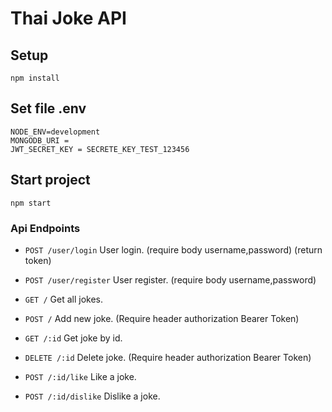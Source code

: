 # Thai Joke API

## Setup

```
npm install
```

## Set file .env

```
NODE_ENV=development
MONGODB_URI =
JWT_SECRET_KEY = SECRETE_KEY_TEST_123456
```

## Start project

```
npm start
```

### Api Endpoints

- `POST /user/login` User login. (require body username,password) (return token)
- `POST /user/register` User register. (require body username,password)

- `GET /` Get all jokes.
- `POST /` Add new joke. (Require header authorization Bearer Token)
- `GET /:id` Get joke by id.
- `DELETE /:id` Delete joke. (Require header authorization Bearer Token)
- `POST /:id/like` Like a joke.
- `POST /:id/dislike` Dislike a joke.
